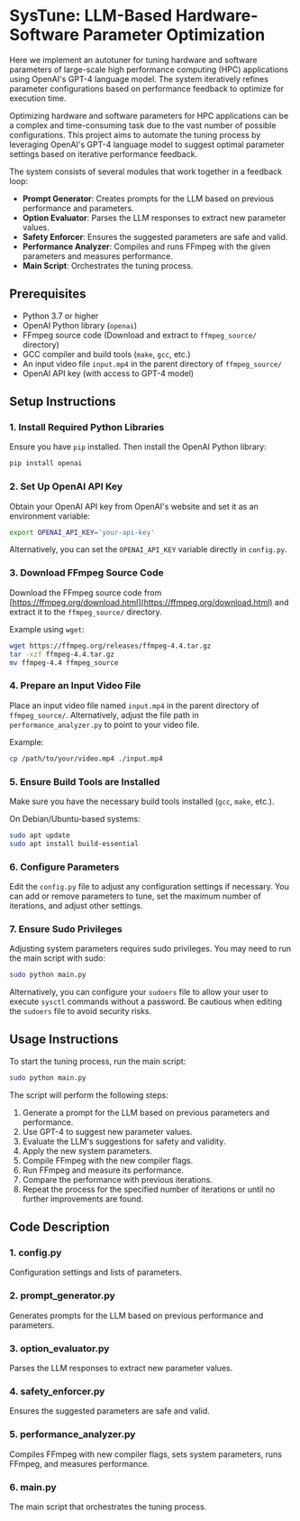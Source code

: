 # SysTune: LLM-Based Hardware-Software Parameter Optimization
Here we implement an autotuner for tuning hardware and software parameters of large-scale high performance computing (HPC) applications using OpenAI's GPT-4 language model. The system iteratively refines parameter configurations based on performance feedback to optimize for execution time.

Optimizing hardware and software parameters for HPC applications can be a complex and time-consuming task due to the vast number of possible configurations. This project aims to automate the tuning process by leveraging OpenAI's GPT-4 language model to suggest optimal parameter settings based on iterative performance feedback.

The system consists of several modules that work together in a feedback loop:
- **Prompt Generator**: Creates prompts for the LLM based on previous performance and parameters.
- **Option Evaluator**: Parses the LLM responses to extract new parameter values.
- **Safety Enforcer**: Ensures the suggested parameters are safe and valid.
- **Performance Analyzer**: Compiles and runs FFmpeg with the given parameters and measures performance.
- **Main Script**: Orchestrates the tuning process.


## Prerequisites
- Python 3.7 or higher
- OpenAI Python library (`openai`)
- FFmpeg source code (Download and extract to `ffmpeg_source/` directory)
- GCC compiler and build tools (`make`, `gcc`, etc.)
- An input video file `input.mp4` in the parent directory of `ffmpeg_source/`
- OpenAI API key (with access to GPT-4 model)

## Setup Instructions

### 1. Install Required Python Libraries
Ensure you have `pip` installed. Then install the OpenAI Python library:
```bash
pip install openai
```

### 2. Set Up OpenAI API Key
Obtain your OpenAI API key from OpenAI's website and set it as an environment variable:
```bash
export OPENAI_API_KEY='your-api-key'
```
Alternatively, you can set the `OPENAI_API_KEY` variable directly in `config.py`.

### 3. Download FFmpeg Source Code
Download the FFmpeg source code from [https://ffmpeg.org/download.html](https://ffmpeg.org/download.html) and extract it to the `ffmpeg_source/` directory.

Example using `wget`:
```bash
wget https://ffmpeg.org/releases/ffmpeg-4.4.tar.gz
tar -xzf ffmpeg-4.4.tar.gz
mv ffmpeg-4.4 ffmpeg_source
```

### 4. Prepare an Input Video File
Place an input video file named `input.mp4` in the parent directory of `ffmpeg_source/`. Alternatively, adjust the file path in `performance_analyzer.py` to point to your video file.

Example:
```bash
cp /path/to/your/video.mp4 ./input.mp4
```

### 5. Ensure Build Tools are Installed
Make sure you have the necessary build tools installed (`gcc`, `make`, etc.).

On Debian/Ubuntu-based systems:
```bash
sudo apt update
sudo apt install build-essential
```

### 6. Configure Parameters
Edit the `config.py` file to adjust any configuration settings if necessary. You can add or remove parameters to tune, set the maximum number of iterations, and adjust other settings.

### 7. Ensure Sudo Privileges
Adjusting system parameters requires sudo privileges. You may need to run the main script with sudo:
```bash
sudo python main.py
```
Alternatively, you can configure your `sudoers` file to allow your user to execute `sysctl` commands without a password. Be cautious when editing the `sudoers` file to avoid security risks.

## Usage Instructions
To start the tuning process, run the main script:
```bash
sudo python main.py
```
The script will perform the following steps:
1. Generate a prompt for the LLM based on previous parameters and performance.
2. Use GPT-4 to suggest new parameter values.
3. Evaluate the LLM's suggestions for safety and validity.
4. Apply the new system parameters.
5. Compile FFmpeg with the new compiler flags.
6. Run FFmpeg and measure its performance.
7. Compare the performance with previous iterations.
8. Repeat the process for the specified number of iterations or until no further improvements are found.


## Code Description

### 1. config.py
Configuration settings and lists of parameters.

### 2. prompt_generator.py
Generates prompts for the LLM based on previous performance and parameters.

### 3. option_evaluator.py
Parses the LLM responses to extract new parameter values.

### 4. safety_enforcer.py
Ensures the suggested parameters are safe and valid.

### 5. performance_analyzer.py
Compiles FFmpeg with new compiler flags, sets system parameters, runs FFmpeg, and measures performance.

### 6. main.py
The main script that orchestrates the tuning process.
